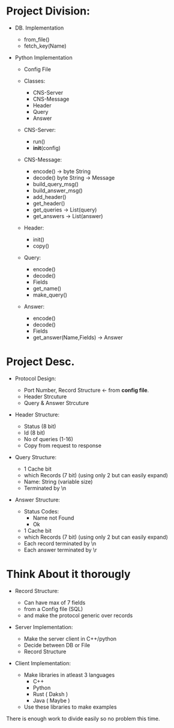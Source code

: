 
# Project Division:
- DB. Implementation
  - from_file()
  - fetch_key(Name)

- Python Implementation
  - Config File
  - Classes:
    - CNS-Server
    <!-- - CNS-Client -->
    - CNS-Message
    - Header
    - Query
    - Answer
  
  - CNS-Server:
    - run()
    - __init__(config)
    <!-- - send() -->
    <!-- - recv() -->
  - CNS-Message:
    - encode() -> byte String
    - decode()  byte String -> Message
    - build_query_msg()
    - build_answer_msg()
    - add_header()
    - get_header()
    - get_queries -> List(query)
    - get_answers -> List(answer)

  - Header:
    - init()
    - copy()
  
  - Query:
    - encode()
    - decode()
    - Fields
    - get_name()
    - make_query()

  - Answer:
    - encode()
    - decode()
    - Fields
    - get_answer(Name,Fields) -> Answer
    
# Project Desc.

- Protocol Design:
  - Port Number, Record Structure <- from **config file**.
  - Header Strcuture
  - Query & Answer Strcuture
   
- Header Structure: 
  - Status (8 bit)
  - Id (8 bit)
  - No of queries (1-16)
  - Copy from request to response
  
- Query Structure:
  - 1 Cache bit
  - which Records (7 bit) (using only 2 but can easily expand)
  - Name: String (variable size)
  - Terminated by \n
  
- Answer Structure:
  - Status Codes: 
    - Name not Found
    - Ok 
  - 1 Cache bit
  - which Records (7 bit) (using only 2 but can easily expand)
  - Each record terminated by \n
  - Each answer terminated by \r



# Think About it thorougly
- Record Structure:
  - Can have max of 7 fields
  - from a Config file (SQL)
  - and make the protocol generic over records

- Server Implementation:
  - Make the server client in C++/python
  - Decide between DB or File
  - Record Structure

- Client Implementation:
  - Make libraries in atleast 3 languages
    - C++ 
    - Python 
    - Rust ( Daksh )
    - Java ( Maybe )
  - Use these libraries to make examples

There is enough work to divide easily so no problem this time.